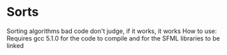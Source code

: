# Sorts
Sorting algorithms
bad code don't judge, if it works, it works
How to use:
Requires gcc 5.1.0 for the code to compile and for the SFML libraries to be linked
